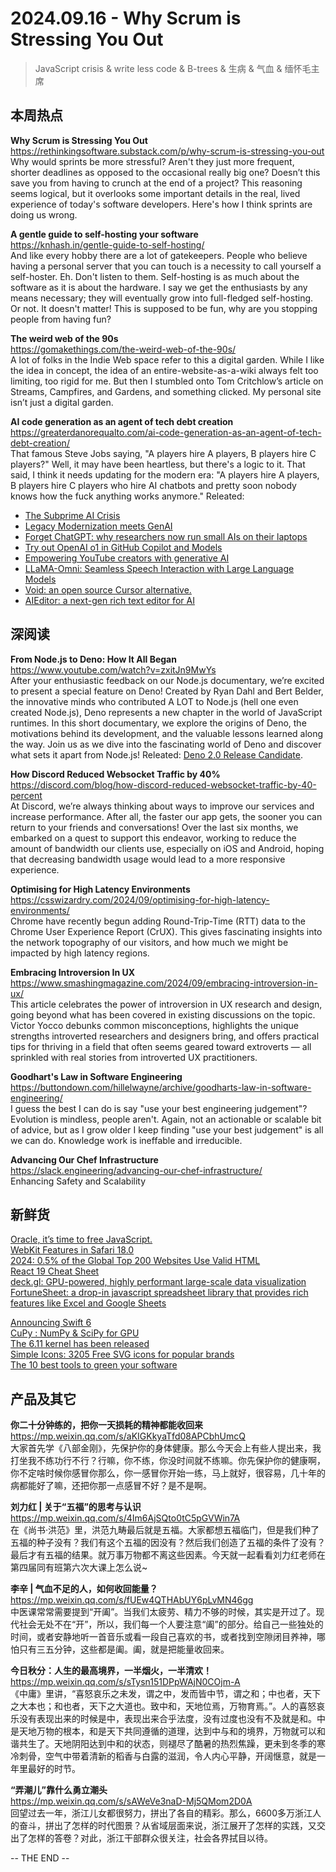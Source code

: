 2024.09.16 -  Why Scrum is Stressing You Out  
========  

> JavaScript crisis & write less code & B-trees & 生病 & 气血 & 缅怀毛主席

## 本周热点

**Why Scrum is Stressing You Out**  
https://rethinkingsoftware.substack.com/p/why-scrum-is-stressing-you-out  
Why would sprints be more stressful? Aren't they just more frequent, shorter deadlines as opposed to the occasional really big one? Doesn’t this save you from having to crunch at the end of a project? This reasoning seems logical, but it overlooks some important details in the real, lived experience of today's software developers. Here's how I think sprints are doing us wrong.

**A gentle guide to self-hosting your software**  
https://knhash.in/gentle-guide-to-self-hosting/  
And like every hobby there are a lot of gatekeepers. People who believe having a personal server that you can touch is a necessity to call yourself a self-hoster. Eh. Don't listen to them. Self-hosting is as much about the software as it is about the hardware. I say we get the enthusiasts by any means necessary; they will eventually grow into full-fledged self-hosting. Or not. It doesn't matter! This is supposed to be fun, why are you stopping people from having fun?

**The weird web of the 90s**  
https://gomakethings.com/the-weird-web-of-the-90s/  
A lot of folks in the Indie Web space refer to this a digital garden. While I like the idea in concept, the idea of an entire-website-as-a-wiki always felt too limiting, too rigid for me. But then I stumbled onto Tom Critchlow’s article on Streams, Campfires, and Gardens, and something clicked. My personal site isn’t just a digital garden.

**AI code generation as an agent of tech debt creation**  
https://greaterdanorequalto.com/ai-code-generation-as-an-agent-of-tech-debt-creation/  
That famous Steve Jobs saying, "A players hire A players, B players hire C players?" Well, it may have been heartless, but there's a logic to it. That said, I think it needs updating for the modern era: "A players hire A players, B players hire C players who hire AI chatbots and pretty soon nobody knows how the fuck anything works anymore." Releated:  
- [The Subprime AI Crisis](https://www.wheresyoured.at/subprimeai/)  
- [Legacy Modernization meets GenAI](https://martinfowler.com/articles/legacy-modernization-gen-ai.html#ReverseEngineeringDrawingOutLow-levelRequirements)  
- [Forget ChatGPT: why researchers now run small AIs on their laptops](https://www.nature.com/articles/d41586-024-02998-y)  
- [Try out OpenAI o1 in GitHub Copilot and Models](https://github.blog/news-insights/product-news/try-out-openai-o1-in-github-copilot-and-models/)  
- [Empowering YouTube creators with generative AI](https://deepmind.google/discover/blog/empowering-youtube-creators-with-generative-ai/)  
- [LLaMA-Omni: Seamless Speech Interaction with Large Language Models](https://github.com/ictnlp/LLaMA-Omni)  
- [Void: an open source Cursor alternative.](https://voideditor.com/)  
- [AIEditor: a next-gen rich text editor for AI](https://aieditor.dev/)  

## 深阅读

**From Node.js to Deno: How It All Began**  
https://www.youtube.com/watch?v=zxitJn9MwYs  
After your enthusiastic feedback on our Node.js documentary, we’re excited to present a special feature on Deno! Created by Ryan Dahl and Bert Belder, the innovative minds who contributed A LOT to Node.js (hell one even created Node.js), Deno represents a new chapter in the world of JavaScript runtimes. In this short documentary, we explore the origins of Deno, the motivations behind its development, and the valuable lessons learned along the way. Join us as we dive into the fascinating world of Deno and discover what sets it apart from Node.js! Releated: [Deno 2.0 Release Candidate](https://deno.com/blog/v2.0-release-candidate).

**How Discord Reduced Websocket Traffic by 40%**  
https://discord.com/blog/how-discord-reduced-websocket-traffic-by-40-percent  
At Discord, we’re always thinking about ways to improve our services and increase performance. After all, the faster our app gets, the sooner you can return to your friends and conversations! Over the last six months, we embarked on a quest to support this endeavor, working to reduce the amount of bandwidth our clients use, especially on iOS and Android, hoping that decreasing bandwidth usage would lead to a more responsive experience.

**Optimising for High Latency Environments**  
https://csswizardry.com/2024/09/optimising-for-high-latency-environments/  
Chrome have recently begun adding Round-Trip-Time (RTT) data to the Chrome User Experience Report (CrUX). This gives fascinating insights into the network topography of our visitors, and how much we might be impacted by high latency regions.

**Embracing Introversion In UX**  
https://www.smashingmagazine.com/2024/09/embracing-introversion-in-ux/  
This article celebrates the power of introversion in UX research and design, going beyond what has been covered in existing discussions on the topic. Victor Yocco debunks common misconceptions, highlights the unique strengths introverted researchers and designers bring, and offers practical tips for thriving in a field that often seems geared toward extroverts — all sprinkled with real stories from introverted UX practitioners.

**Goodhart's Law in Software Engineering**  
https://buttondown.com/hillelwayne/archive/goodharts-law-in-software-engineering/  
I guess the best I can do is say "use your best engineering judgement"? Evolution is mindless, people aren't. Again, not an actionable or scalable bit of advice, but as I grow older I keep finding "use your best judgement" is all we can do. Knowledge work is ineffable and irreducible.

**Advancing Our Chef Infrastructure**  
https://slack.engineering/advancing-our-chef-infrastructure/  
Enhancing Safety and Scalability

## 新鲜货

[Oracle, it’s time to free JavaScript.](https://javascript.tm/)  
[WebKit Features in Safari 18.0](https://webkit.org/blog/15865/webkit-features-in-safari-18-0/)  
[2024: 0.5% of the Global Top 200 Websites Use Valid HTML](https://meiert.com/en/blog/html-conformance-2024/)  
[React 19 Cheat Sheet](https://www.epicreact.dev/react-19-cheatsheet)  
[deck.gl: GPU-powered, highly performant large-scale data visualization](https://github.com/visgl/deck.gl)  
[FortuneSheet: a drop-in javascript spreadsheet library that provides rich features like Excel and Google Sheets](https://github.com/ruilisi/fortune-sheet)  

[Announcing Swift 6](https://www.swift.org/blog/announcing-swift-6/)  
[CuPy : NumPy & SciPy for GPU](https://github.com/cupy/cupy)  
[The 6.11 kernel has been released](https://lwn.net/Articles/990307/)  
[Simple Icons: 3205 Free SVG icons for popular brands](https://simpleicons.org/)  
[The 10 best tools to green your software](https://github.blog/open-source/social-impact/the-10-best-tools-to-green-your-software/)  

## 产品及其它
 
**你二十分钟练的，把你一天损耗的精神都能收回来**  
https://mp.weixin.qq.com/s/aKIGKkyaTfd08APCbhUmcQ  
大家首先学《八部金刚》，先保护你的身体健康。那么今天会上有些人提出来，我打坐我不练功行不行？行嘛，你不练，你没时间就不练嘛。你先保护你的健康啊，你不定啥时候你感冒你那么，你一感冒你开始一练，马上就好，很容易，几十年的病都能好了嘛，还把你那一点感冒不好？是不是啊。

**刘力红 | 关于“五福”的思考与认识**  
https://mp.weixin.qq.com/s/4Im6AjSQto0tC5pGVWin7A  
在《尚书·洪范》里，洪范九畴最后就是五福。大家都想五福临门，但是我们种了五福的种子没有？我们有这个五福的因没有？然后我们创造了五福的条件了没有？最后才有五福的结果。就万事万物都不离这些因素。今天就一起看看刘力红老师在第四届同有班第六次大课上怎么说~

**李辛 | 气血不足的人，如何收回能量？**  
https://mp.weixin.qq.com/s/fUEw4QTHAbUY6pLvMN46gg  
中医课常常需要提到“开阖”。当我们太疲劳、精力不够的时候，其实是开过了。现代社会无处不在“开”，所以，我们每一个人要注意“阖”的部分。给自己一些独处的时间，或者安静地听一首音乐或看一段自己喜欢的书，或者找到空隙闭目养神，哪怕只有三五分钟，这些都是阖。阖，就是把能量收回来。

**今日秋分：人生的最高境界，一半烟火，一半清欢！**  
https://mp.weixin.qq.com/s/sTysn151DPpWAjN0COjm-A  
《中庸》里讲，“喜怒哀乐之未发，谓之中，发而皆中节，谓之和；中也者，天下之大本也；和也者，天下之大道也。致中和，天地位焉，万物育焉。”。人的喜怒哀乐没有表现出来的时候是中，表现出来合乎法度，没有过度也没有不及就是和。中是天地万物的根本，和是天下共同遵循的道理，达到中与和的境界，万物就可以和谐共生了。天地阴阳达到中和的状态，则褪尽了酷暑的热烈焦躁，更未到冬季的寒冷刺骨，空气中带着清新的稻香与白露的滋润，令人内心平静，开阔惬意，就是一年里最好的时节。

**“弄潮儿”靠什么勇立潮头**  
https://mp.weixin.qq.com/s/sAWeVe3naD-Mj5QMom2D0A  
回望过去一年，浙江儿女都很努力，拼出了各自的精彩。那么，6600多万浙江人的奋斗，拼出了怎样的时代图景？从省域层面来说，浙江展开了怎样的实践，又交出了怎样的答卷？对此，浙江干部群众很关注，社会各界拭目以待。

-- THE END --
